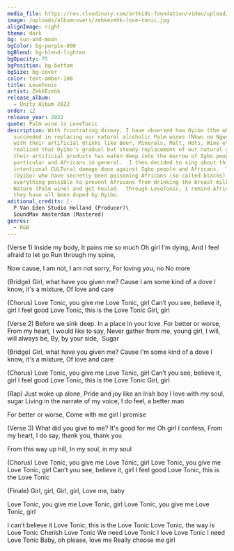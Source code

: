 ```yaml
---
media_file: https://res.cloudinary.com/artkids-foundation/video/upload/v1664797978/12._ZehkEzehk_-_LoveTonic_zqtizo.mp3
image: /uploads/albumcovers/zehkezehk-love-tonic.jpg
alignImage: right
theme: dark
bg: sun-and-moon
bgColor: bg-purple-800
bgBlend: bg-blend-lighten
bgOpacity: 75
bgPosition: bg-bottom
bgSize: bg-cover
color: text-amber-100
title: LoveTonic
artist: ZehkEzehk
release_album:
  - Unity Album 2022
order: 12
release_year: 2022
quote: Palm wine is LoveTonic
description: With frustrating dismay, I have observed how Oyibo (the whites)
  succeeded in replacing our natural alcoholic Palm wines (Nkwu na Ngwo) drinks
  with their artificial drinks like Beer, Minerals, Malt, Hots, Wine etc.  I
  realized that Oyibo's gradual but steady replacement of our natural gifts with
  their artificial products has eaten deep into the marrow of Igbo people in
  particular and Africans in general.  I then decided to sing about this
  intentional CULTural damage done against Igbo people and Africans.  The whites
  (Oyibo) who have secretly been poisoning Africans (so-called blacks) did
  everything possible to prevent Africans from drinking the breast-milk of
  Nature (Palm wine) and get healed.  Through LoveTonic, I remind Africans that
  they have all been duped by Oyibo.
aditional_credits: |-
  P Van Eden Studio Holland (Producer)\
  SoundMax Amsterdam (Mastered)
genres:
  - R&B
---
```


(Verse 1)
Inside my body,
It pains me so much
Oh girl I'm dying,
And I feel afraid to let go
Run through my spine,

Now cause,
I am not, I am not sorry,
For loving you, no
No more

(Bridge)
Girl, what have you given me?
Cause I am some kind of a dove
I know, it's a mixture,
Of love and care

(Chorus)
Love Tonic, you give me Love Tonic, girl
Can’t you see, believe it, girl I feel good
Love Tonic, this is the Love Tonic
Girl, girl

(Verse 2)
Before we sink deep.
In a place in your love.
For better or worse,
From my heart,
I would like to say,
Never gather from me, young girl,
I will, will always be,
By, by your side, 
Sugar

(Bridge)
Girl, what have you given me?
Cause I'm some kind of a dove
I know, it's a mixture,
Of love and care

(Chorus)
Love Tonic, you give me Love Tonic, girl
Can’t you see, believe it, girl I feel good
Love Tonic, this is the Love Tonic
Girl, girl

(Rap)
Just woke up alone,
Pride and joy like an Irish boy
I love with my soul, sugar
Living in the narrate of my voice,
I do feel, a better man

For better or worse,
Come with me girl
I promise

(Verse 3)
What did you give to me?
It's good for me
Oh girl I confess,
From my heart,
I do say, thank you, thank you

From this way up hill,
In my soul, in my soul

(Chorus)
Love Tonic, you give me Love Tonic, girl
Love Tonic, you give me Love Tonic, girl
Can’t you see, believe it, girl I feel good
Love Tonic, this is the Love Tonic

(Finale)
Girl, girl,
Girl, girl,
Love me, baby

Love Tonic, you give me Love Tonic, girl
Love Tonic, you give me Love Tonic, girl

I can’t believe it
Love Tonic, this is the Love Tonic
Love Tonic, the way is Love Tonic
Cherish Love Tonic
We need Love Tonic
I love Love Tonic
I need Love Tonic
Baby, oh please, love me
Really choose me girl
